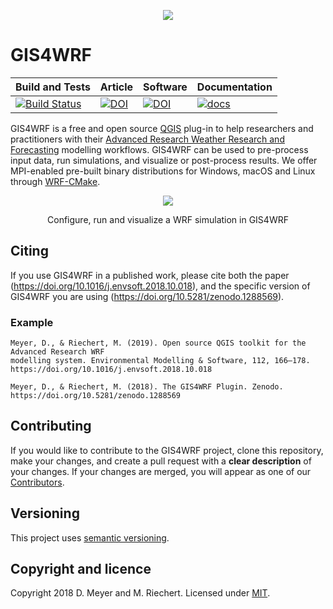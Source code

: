<p align="center"><img src="https://gis4wrf.github.io/assets/images/gis4wrf_logo.png"></p>

# GIS4WRF

| Build and Tests | Article | Software | Documentation |
|-------------|---------|----------|---------------|
[![Build Status](https://travis-ci.com/GIS4WRF/gis4wrf.svg?branch=master)](https://travis-ci.com/GIS4WRF/gis4wrf) | [![DOI](https://img.shields.io/badge/DOI-10.1016%2Fj.envsoft.2018.10.018-brightgreen.svg)](https://doi.org/10.1016/j.envsoft.2018.10.018) | [![DOI](https://zenodo.org/badge/DOI/10.5281/zenodo.1288569.svg)](https://doi.org/10.5281/zenodo.1288569)| [![docs](https://img.shields.io/badge/docs-gis4wrf.github.io-blueviolet.svg)](https://gis4wrf.github.io)


GIS4WRF is a free and open source [QGIS](https://qgis.org/) plug-in to help researchers and practitioners with their [Advanced Research Weather Research and Forecasting](https://www.mmm.ucar.edu/weather-research-and-forecasting-model) modelling workflows. GIS4WRF can be used to pre-process input data, run simulations, and visualize or post-process results. We offer MPI-enabled pre-built binary distributions for Windows, macOS and Linux through [WRF-CMake](https://github.com/WRF-CMake/WRF).

<p align="center"><img src="https://gis4wrf.github.io/assets/images/gis4wrf-demo.gif"></p>
<p align="center">Configure, run and visualize a WRF simulation in GIS4WRF</p>


## Citing
If you use GIS4WRF in a published work, please cite both the paper (https://doi.org/10.1016/j.envsoft.2018.10.018), and the specific version of GIS4WRF you are using (https://doi.org/10.5281/zenodo.1288569).

### Example

```
Meyer, D., & Riechert, M. (2019). Open source QGIS toolkit for the Advanced Research WRF
modelling system. Environmental Modelling & Software, 112, 166–178.
https://doi.org/10.1016/j.envsoft.2018.10.018

Meyer, D., & Riechert, M. (2018). The GIS4WRF Plugin. Zenodo.
https://doi.org/10.5281/zenodo.1288569
```


## Contributing

If you would like to contribute to the GIS4WRF project, clone this repository, make your changes, and create a pull request with a **clear description** of your changes. If your changes are merged, you will appear as one of our [Contributors](https://github.com/GIS4WRF/gis4wrf/graphs/contributors).


## Versioning

This project uses [semantic versioning](https://semver.org/).


## Copyright and licence

Copyright 2018 D. Meyer and M. Riechert. Licensed under [MIT](LICENSE.txt).
